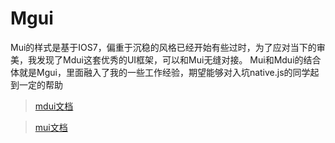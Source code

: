 # Mgui
Mui的样式是基于IOS7，偏重于沉稳的风格已经开始有些过时，为了应对当下的审美，我发现了Mdui这套优秀的UI框架，可以和Mui无缝对接。
Mui和Mdui的结合体就是Mgui，里面融入了我的一些工作经验，期望能够对入坑native.js的同学起到一定的帮助

>[mdui文档](http://www.mdui.org/docs/)

>[mui文档](http://dev.dcloud.net.cn/mui/ui/)

